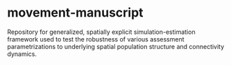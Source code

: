 # movement-manuscript
Repository for generalized, spatially explicit simulation-estimation framework used to test the robustness of various assessment parametrizations to underlying spatial population structure and connectivity dynamics.
